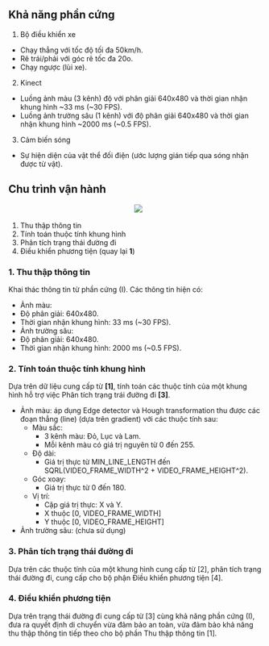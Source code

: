 ## Khả năng phần cứng
1. Bộ điều khiển xe
  - Chạy thẳng với tốc độ tối đa 50km/h.
  -	Rẽ trái/phải với góc rẽ tốc đa 20o.
  - Chạy ngược (lùi xe).
2. Kinect
  - Luồng ảnh màu (3 kênh) độ với phân giải 640x480 và thời gian nhận khung hình ~33 ms (~30 FPS).
  -	Luồng ảnh trường sâu (1 kênh) với độ phân giải 640x480 và thời gian nhận khung hình ~2000 ms (~0.5 FPS).
3. Cảm biến sóng
  -	Sự hiện diện của vật thể đối điện (ước lượng gián tiếp qua sóng nhận được từ vật).

## Chu trình vận hành


<div id="container" style="text-align:center;">
    <img src="http://imgur.com/FLhTyiD.png"/>
</div>

1. Thu thập thông tin 
2. Tính toán thuộc tính khung hình
3. Phân tích trạng thái đường đi
4. Điều khiển phương tiện (quay lại **1**)

### 1. Thu thập thông tin
Khai thác thông tin từ phần cứng (I). Các thông tin hiện có:
-	Ảnh màu:
  - Độ phân giải: 640x480.
  - Thời gian nhận khung hình: 33 ms (~30 FPS).
-	Ảnh trường sâu:
  - Độ phân giải: 640x480.
  - Thời gian nhận khung hình: 2000 ms (~0.5 FPS).

### 2. Tính toán thuộc tính khung hình
Dựa trên dữ liệu cung cấp từ **[1]**, tính toán các thuộc tính của một khung hình hỗ trợ việc Phân tích trạng trái đường đi **[3]**.
- Ảnh màu: áp dụng Edge detector và Hough transformation thu được các đoạn thẳng (line) (dựa trên gradient) với các thuộc tính sau:
  - Màu sắc:
    - 3 kênh màu: Đỏ, Lục và Lam.
    - Mỗi kênh màu có giá trị nguyên từ 0 đến 255.
  - Độ dài:
    - Giá trị thực từ MIN_LINE_LENGTH đến SQRL(VIDEO_FRAME_WIDTH^2 + VIDEO_FRAME_HEIGHT^2).
  - Góc xoay:
    - Giá trị thực từ 0 đến 180.
  -	Vị trí:
    - Cặp giá trị thực: X và Y.
    - X thuộc [0, VIDEO_FRAME_WIDTH]
    - Y thuộc [0, VIDEO_FRAME_HEIGHT]
- Ảnh trường sâu: (chưa sử dụng)

### 3.	Phân tích trạng thái đường đi
Dựa trên các thuộc tính của một khung hình cung cấp từ [2], phân tích trạng thái đường đi, cung cấp cho bộ phận Điều khiển phương tiện [4].

### 4.	Điều khiển phương tiện
Dựa trên trạng thái đường đi cung cấp từ [3] cùng khả năng phần cứng (I), đưa ra quyết định di chuyển vừa đảm bảo an toàn, vừa đảm bảo khả năng thu thập thông tin tiếp theo cho bộ phần Thu thập thông tin [1].


